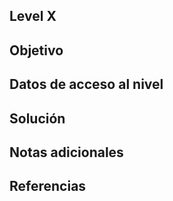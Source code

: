 ## Level X

## Objetivo
## Datos de acceso al nivel
## Solución
## Notas adicionales
## Referencias
